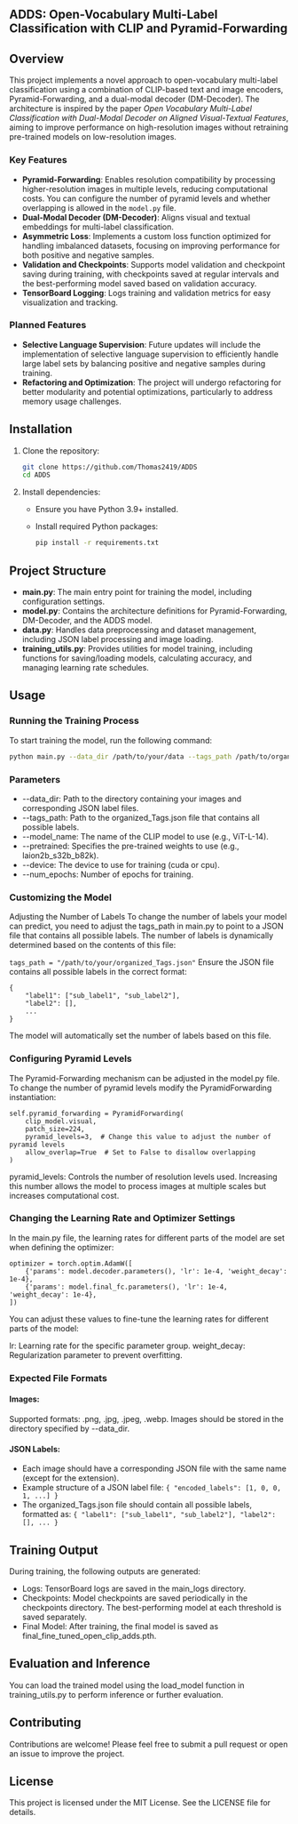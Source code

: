 ## ADDS: Open-Vocabulary Multi-Label Classification with CLIP and Pyramid-Forwarding

## Overview

This project implements a novel approach to open-vocabulary multi-label classification using a combination of CLIP-based text and image encoders, Pyramid-Forwarding, and a dual-modal decoder (DM-Decoder). The architecture is inspired by the paper *Open Vocabulary Multi-Label Classification with Dual-Modal Decoder on Aligned Visual-Textual Features*, aiming to improve performance on high-resolution images without retraining pre-trained models on low-resolution images.

### Key Features

- **Pyramid-Forwarding**: Enables resolution compatibility by processing higher-resolution images in multiple levels, reducing computational costs. You can configure the number of pyramid levels and whether overlapping is allowed in the `model.py` file.
- **Dual-Modal Decoder (DM-Decoder)**: Aligns visual and textual embeddings for multi-label classification.
- **Asymmetric Loss**: Implements a custom loss function optimized for handling imbalanced datasets, focusing on improving performance for both positive and negative samples.
- **Validation and Checkpoints**: Supports model validation and checkpoint saving during training, with checkpoints saved at regular intervals and the best-performing model saved based on validation accuracy.
- **TensorBoard Logging**: Logs training and validation metrics for easy visualization and tracking.

### Planned Features

- **Selective Language Supervision**: Future updates will include the implementation of selective language supervision to efficiently handle large label sets by balancing positive and negative samples during training.
- **Refactoring and Optimization**: The project will undergo refactoring for better modularity and potential optimizations, particularly to address memory usage challenges.

## Installation

1. Clone the repository:

   ```bash
   git clone https://github.com/Thomas2419/ADDS
   cd ADDS
   
2. Install dependencies:

   - Ensure you have Python 3.9+ installed.
   - Install required Python packages:

     ```bash
     pip install -r requirements.txt
     ```

## Project Structure

- **main.py**: The main entry point for training the model, including configuration settings.
- **model.py**: Contains the architecture definitions for Pyramid-Forwarding, DM-Decoder, and the ADDS model.
- **data.py**: Handles data preprocessing and dataset management, including JSON label processing and image loading.
- **training_utils.py**: Provides utilities for model training, including functions for saving/loading models, calculating accuracy, and managing learning rate schedules.

## Usage

### Running the Training Process

To start training the model, run the following command:

```bash
python main.py --data_dir /path/to/your/data --tags_path /path/to/organized_Tags.json --model_name ViT-L-14 --pretrained laion2b_s32b_b82k --device cuda --num_epochs 2000
````

### Parameters

- --data_dir: Path to the directory containing your images and corresponding JSON label files.
- --tags_path: Path to the organized_Tags.json file that contains all possible labels.
- --model_name: The name of the CLIP model to use (e.g., ViT-L-14).
- --pretrained: Specifies the pre-trained weights to use (e.g., laion2b_s32b_b82k).
- --device: The device to use for training (cuda or cpu).
- --num_epochs: Number of epochs for training.

### Customizing the Model
Adjusting the Number of Labels
To change the number of labels your model can predict, you need to adjust the tags_path in main.py to point to a JSON file that contains all possible labels. The number of labels is dynamically determined based on the contents of this file:

```tags_path = "/path/to/your/organized_Tags.json"```
Ensure the JSON file contains all possible labels in the correct format:

```
{
    "label1": ["sub_label1", "sub_label2"],
    "label2": [],
    ...
}
```
The model will automatically set the number of labels based on this file.

### Configuring Pyramid Levels
The Pyramid-Forwarding mechanism can be adjusted in the model.py file. To change the number of pyramid levels modify the PyramidForwarding instantiation:

```
self.pyramid_forwarding = PyramidForwarding(
    clip_model.visual, 
    patch_size=224, 
    pyramid_levels=3,  # Change this value to adjust the number of pyramid levels
    allow_overlap=True  # Set to False to disallow overlapping
)
```
pyramid_levels: Controls the number of resolution levels used. Increasing this number allows the model to process images at multiple scales but increases computational cost.

### Changing the Learning Rate and Optimizer Settings
In the main.py file, the learning rates for different parts of the model are set when defining the optimizer:

```
optimizer = torch.optim.AdamW([
    {'params': model.decoder.parameters(), 'lr': 1e-4, 'weight_decay': 1e-4},
    {'params': model.final_fc.parameters(), 'lr': 1e-4, 'weight_decay': 1e-4},
])
```
You can adjust these values to fine-tune the learning rates for different parts of the model:

lr: Learning rate for the specific parameter group.
weight_decay: Regularization parameter to prevent overfitting.

### Expected File Formats

#### Images:

Supported formats: .png, .jpg, .jpeg, .webp.
Images should be stored in the directory specified by --data_dir.
#### JSON Labels:

- Each image should have a corresponding JSON file with the same name (except for the extension).
- Example structure of a JSON label file: ``` { "encoded_labels": [1, 0, 0, 1, ...] } ```
- The organized_Tags.json file should contain all possible labels, formatted as: ``` { "label1": ["sub_label1", "sub_label2"], "label2": [], ... } ```
## Training Output

During training, the following outputs are generated:

- Logs: TensorBoard logs are saved in the main_logs directory.
- Checkpoints: Model checkpoints are saved periodically in the checkpoints directory. The best-performing model at each threshold is saved separately.
- Final Model: After training, the final model is saved as final_fine_tuned_open_clip_adds.pth.
## Evaluation and Inference

You can load the trained model using the load_model function in training_utils.py to perform inference or further evaluation.

## Contributing

Contributions are welcome! Please feel free to submit a pull request or open an issue to improve the project.

## License

This project is licensed under the MIT License. See the LICENSE file for details.
